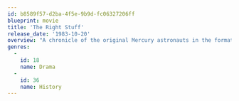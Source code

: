 ```yaml
---
id: b8589f57-d2ba-4f5e-9b9d-fc06327206ff
blueprint: movie
title: 'The Right Stuff'
release_date: '1983-10-20'
overview: "A chronicle of the original Mercury astronauts in the formation of America's space program: Alan Shepherd, the first American in space; Gus Grissom, the benighted astronaut for whom nothing works out as planned; John Glenn, the straight-arrow 'boy scout' of the bunch who was the first American to orbit the earth; and the remaining pilots: Deke Slayton, Scott Carpenter and Wally Schirra."
genres:
  -
    id: 18
    name: Drama
  -
    id: 36
    name: History
---
```

